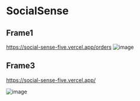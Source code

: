 # SocialSense

## Frame1
https://social-sense-five.vercel.app/orders
![image](https://github.com/itiaditi/SocialSense/assets/154405714/4d87488f-a009-4442-b152-6c6680474a8c)

## Frame3
https://social-sense-five.vercel.app/

![image](https://github.com/itiaditi/SocialSense/assets/154405714/112b828a-d7f4-4353-8f61-e94c291e0f6f)

